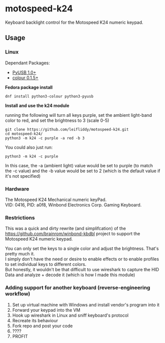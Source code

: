 
# motospeed-k24

Keyboard backlight control for the Motospeed K24 numeric keypad. 

## Usage

### Linux

Dependant Packages:

* [PyUSB 1.0+](https://github.com/pyusb/pyusb)
* [colour 0.1.5+](https://github.com/vaab/colour)


**Fedora package install**
```
dnf install python3-colour python3-pyusb
```

**Install and use the k24 module**

running the following will turn all keys purple, set the ambient light-band color to red, and set the brightness to 3 (scale 0-5)

```
git clone https://github.com/leifliddy/motospeed-k24.git
cd motospeed-k24/
python3 -m k24 -c purple -a red -b 3 
```

You could also just run: 
```
python3 -m k24 -c purple
```

In this case, the -a (ambient light) value would be set to purple (to match the -c value) and the -b value would be set to 2 (which is the default value if it's not specified)

### Hardware

The Motospeed K24 Mechanical numeric keyPad.  
VID: 0416, PID: a0f8, Winbond Electronics Corp. Gaming Keyboard.

### Restrictions
This was a quick and dirty rewrite (and simplifcation) of the https://github.com/brainrom/winbond-kbdbl project
to support the Motospeed K24 numeric keypad.

You can only set the keys to a single color and adjust the brightness. That's pretty much it.  
I simply don't have the need or desire to enable effects or to enable profiles to set individual keys to different colors.  
But honestly, it wouldn't be that difficult to use wireshark to capture the HID Data and analyze + decode it (which is how I made this module)


### Adding support for another keyboard (reverse-engineering workflow)
1. Set up virtual machine with Windows and install vendor's program into it 
2. Forward your keypad into the VM
3. Hook up wireshark in Linux and sniff keyboard's protocol
4. Recreate its behaviour
5. Fork repo and post your code
6. ????
7. PROFIT
